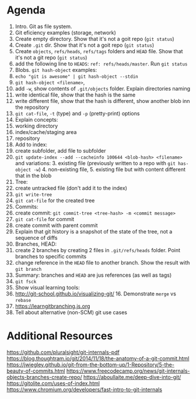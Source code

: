 # Agenda

1. Intro. Git as file system.
2. Git eficiency examples (storage, network)
3. Create empty directory. Show that it's not a goit repo (`git status`)
4. Create `.git` dir. Show that it's not a goit repo (`git status`)
5. Create `objects`, `refs/heads`, `refs/tags` folders and `HEAD` file. Show that it's not a git repo (`git status`)
6. add the following line to `HEADS`: `ref: refs/heads/master`. Run `git status`
7. Blobs. `git hash-object` examples:
  1. `echo "git is awesome" | git hash-object --stdin`
  2. `git hash-object <filename>`, 
  3. add `-w`, show contents of `.git/objects` folder. Explain directories naming 
  4. write identical file, show that the hash is the same
  5. write different file, show that the hash is different, show another blob inn the repository
8. `git cat-file`, `-t` (type) and `-p` (pretty-print) options 
9. Explain concepts: 
  1. working directory
  1. index/cache/staging area
  2. repository
10. Add to index: 
  1. create subfolder, add file to subfolder
  2. `git update-index --add --cacheinfo 100644 <blob-hash> <filename>` and variations:
    3. existing file (previously written to a repo with `git has-object -w`)
    4. non-existing file, 
    5. existing file but with content different that in the blob
11. Tree:
  3. create untracked file (don't add it to the index)
  3. `git write-tree`
  4. `git cat-file` for the created tree
12. Commits:
  6. create commit: `git commit-tree <tree-hash> -m <commit message>`
  7. `git cat-file` for commit
  8. create commit with parent commit
  9. Explain that git history is a snapshot of the state of the tree, not a sequence of diffs
13. Branches, HEAD:
  10. create 2 branches by creating 2 files in `.git/refs/heads` folder. Point branches to specific commits
  11. change reference in the `HEAD` file to another branch. Show the result with `git branch`
  12. Summary: branches and `HEAD` are jus references (as well as tags)
14. `git fsck`
15. Show visual learning tools:
  15. http://git-school.github.io/visualizing-git/ 
    16. Demonstrate `merge` vs `rebase`
  17. https://learngitbranching.js.org
18. Tell about alternative (non-SCM) git use cases

# Additional Resources
https://github.com/pluralsight/git-internals-pdf
https://blog.thoughtram.io/git/2014/11/18/the-anatomy-of-a-git-commit.html
https://jwiegley.github.io/git-from-the-bottom-up/1-Repository/5-the-beauty-of-commits.html
https://www.freecodecamp.org/news/git-internals-objects-branches-create-repo/
https://aboullaite.me/deep-dive-into-git/
https://gitolite.com/uses-of-index.html
https://www.chromium.org/developers/fast-intro-to-git-internals
